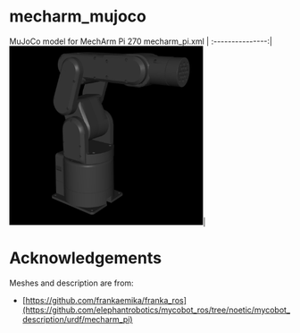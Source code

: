 # mecharm_mujoco
MuJoCo model for MechArm Pi 270
mecharm_pi.xml |
:---------------:|
<img src="mecharm_pi.png" height="320">|

# Acknowledgements
Meshes and description are from:
- [https://github.com/frankaemika/franka_ros](https://github.com/elephantrobotics/mycobot_ros/tree/noetic/mycobot_description/urdf/mecharm_pi)
